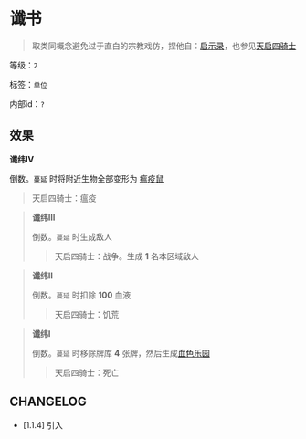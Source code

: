 # 谶书

> 取类同概念避免过于直白的宗教戏仿，捏他自：[启示录](https://zh.wikipedia.org/wiki/%E5%90%AF%E7%A4%BA%E5%BD%95)，也参见[天启四骑士](https://zh.wikipedia.org/wiki/%E5%90%AF%E7%A4%BA%E5%BD%95%E4%B8%AD%E7%9A%84%E5%9B%9B%E9%AA%91%E5%A3%AB)

等级：`2`

标签：`单位`

内部id：`?`

## 效果

**谶纬IV**

倒数。`蔓延` 时将附近生物全部变形为 [瘟疫鼠](瘟疫鼠.md)

> 天启四骑士：瘟疫

> **谶纬III**
>
> 倒数。`蔓延` 时生成敌人
>
>> 天启四骑士：战争。生成 **1** 名本区域敌人

> **谶纬II**
>
> 倒数。`蔓延` 时扣除 **100** 血液
>
>> 天启四骑士：饥荒

> **谶纬I**
>
> 倒数。`蔓延` 时移除牌库 **4** 张牌，然后生成[血色乐园](血色乐园.md)
>
>> 天启四骑士：死亡

## CHANGELOG

- [1.1.4] 引入
